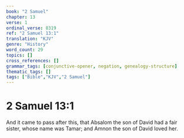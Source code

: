 ```yaml
---
book: "2 Samuel"
chapter: 13
verse: 1
ordinal_verse: 8319
ref: "2 Samuel 13:1"
translation: "KJV"
genre: "History"
word_count: 29
topics: []
cross_references: []
grammar_tags: [conjunctive-opener, negation, genealogy-structure]
thematic_tags: []
tags: ["Bible","KJV","2 Samuel"]
---
```


# 2 Samuel 13:1

And it came to pass after this, that Absalom the son of David had a fair sister, whose name was Tamar; and Amnon the son of David loved her.

